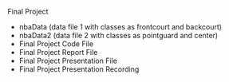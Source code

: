 Final Project
- nbaData (data file 1 with classes as frontcourt and backcourt)
- nbaData2 (data file 2 with classes as pointguard and center)
- Final Project Code File
- Final Project Report File
- Final Project Presentation File
- Final Project Presentation Recording
